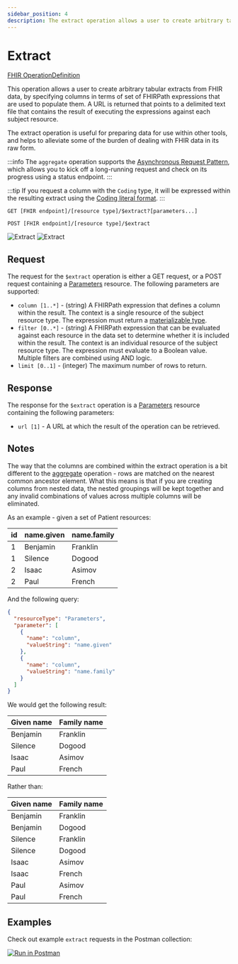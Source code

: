 ```yaml
---
sidebar_position: 4
description: The extract operation allows a user to create arbitrary tabular extracts from FHIR data, by specifying columns in terms of set of FHIRPath expressions that are used to populate them.
---
```


# Extract

[FHIR OperationDefinition](https://pathling.csiro.au/fhir/OperationDefinition/extract-7)

This operation allows a user to create arbitrary tabular extracts from FHIR
data, by specifying columns in terms of set of FHIRPath expressions that are
used to populate them. A URL is returned that points to a delimited text file
that contains the result of executing the expressions against each subject
resource.

The extract operation is useful for preparing data for use within other tools,
and helps to alleviate some of the burden of dealing with FHIR data in its raw
form.

:::info
The `aggregate` operation supports the [Asynchronous Request Pattern](../async),
which allows you to kick off a long-running request and check on its progress
using a status endpoint.
:::

:::tip
If you request a column with the `Coding` type, it will be expressed within the
resulting extract using
the [Coding literal format](/docs/7.2.0/fhirpath/data-types#coding).
:::

```
GET [FHIR endpoint]/[resource type]/$extract?[parameters...]
```

```
POST [FHIR endpoint]/[resource type]/$extract
```

![Extract](../../../../src/images/extract.svg#light-mode-only "Extract")
![Extract](../../../../src/images/extract-dark.svg#dark-mode-only "Extract")

## Request

The request for the `$extract` operation is either a GET request, or a POST
request containing a [Parameters](https://hl7.org/fhir/R4/parameters.html)
resource. The following parameters are supported:

- `column [1..*]` - (string) A FHIRPath expression that defines a column within
  the result. The context is a single resource of the subject resource type.
  The expression must return a
  [materializable type](/docs/7.2.0/fhirpath/data-types#materializable-types).
- `filter [0..*]` - (string) A FHIRPath expression that can be evaluated against
  each resource in the data set to determine whether it is included within the
  result. The context is an individual resource of the subject resource type.
  The expression must evaluate to a Boolean value. Multiple filters are combined
  using AND logic.
- `limit [0..1]` - (integer) The maximum number of rows to return.

## Response

The response for the `$extract` operation is a
[Parameters](https://hl7.org/fhir/R4/parameters.html) resource containing the
following parameters:

- `url [1]` - A URL at which the result of the operation can be retrieved.

## Notes

The way that the columns are combined within the extract operation is a bit
different to the [aggregate](./aggregate) operation - rows are matched on the
nearest common ancestor element. What this means is that if you are creating
columns from nested data, the nested groupings will be kept together and any
invalid combinations of values across multiple columns will be eliminated.

As an example - given a set of Patient resources:

| id | name.given | name.family |
|----|------------|-------------|
| 1  | Benjamin   | Franklin    |
| 1  | Silence    | Dogood      |
| 2  | Isaac      | Asimov      |
| 2  | Paul       | French      |

And the following query:

```json
{
  "resourceType": "Parameters",
  "parameter": [
    {
      "name": "column",
      "valueString": "name.given"
    },
    {
      "name": "column",
      "valueString": "name.family"
    }
  ]
}
```

We would get the following result:

| Given name | Family name |
|------------|-------------|
| Benjamin   | Franklin    |
| Silence    | Dogood      |
| Isaac      | Asimov      |
| Paul       | French      |

Rather than:

| Given name | Family name |
|------------|-------------|
| Benjamin   | Franklin    |
| Benjamin   | Dogood      |
| Silence    | Franklin    |
| Silence    | Dogood      |
| Isaac      | Asimov      |
| Isaac      | French      |
| Paul       | Asimov      |
| Paul       | French      |

## Examples

Check out example `extract` requests in the Postman collection:

<a class="postman-link"
href="https://documenter.getpostman.com/view/634774/UVsQs48s#1aa5cb8f-6931-417c-be20-d295a05af8ed">
<img src="https://run.pstmn.io/button.svg" alt="Run in Postman"/></a>
